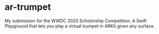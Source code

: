 # ar-trumpet

My submission for the WWDC 2020 Scholorship Competition. A Swift Playground that lets you play a virtual trumpet in ARKit given any surface.
